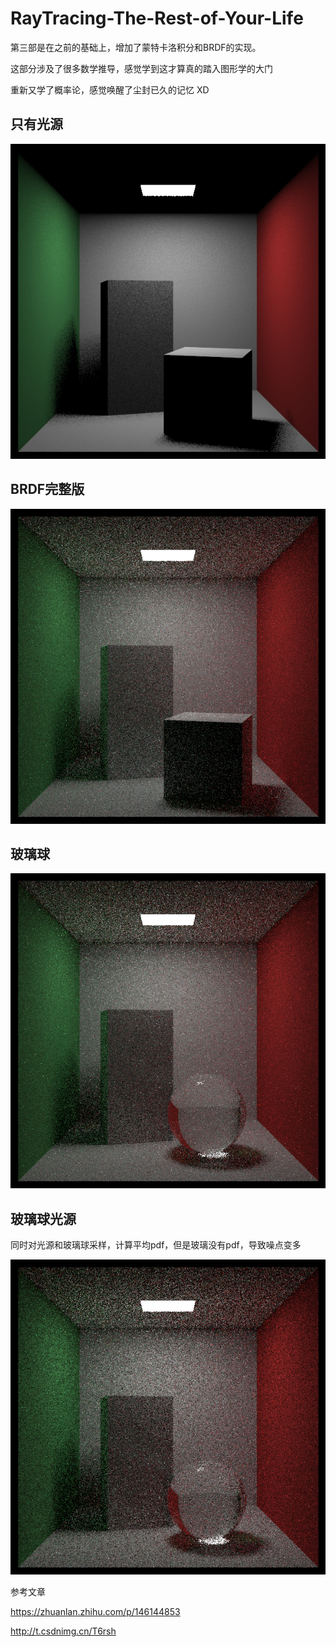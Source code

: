 # RayTracing-The-Rest-of-Your-Life

第三部是在之前的基础上，增加了蒙特卡洛积分和BRDF的实现。

这部分涉及了很多数学推导，感觉学到这才算真的踏入图形学的大门 

重新又学了概率论，感觉唤醒了尘封已久的记忆 XD

## 只有光源

![light](./RayTracing_2_v4/output/light_only.png)

## BRDF完整版

![mix](./RayTracing_2_v4/output/mixpdf.png)

## 玻璃球

![glass](./RayTracing_2_v4/output/sphere.png)

## 玻璃球光源

同时对光源和玻璃球采样，计算平均pdf，但是玻璃没有pdf，导致噪点变多

![glass](./RayTracing_2_v4/output/sphere_light.png)

参考文章

https://zhuanlan.zhihu.com/p/146144853

http://t.csdnimg.cn/T6rsh
